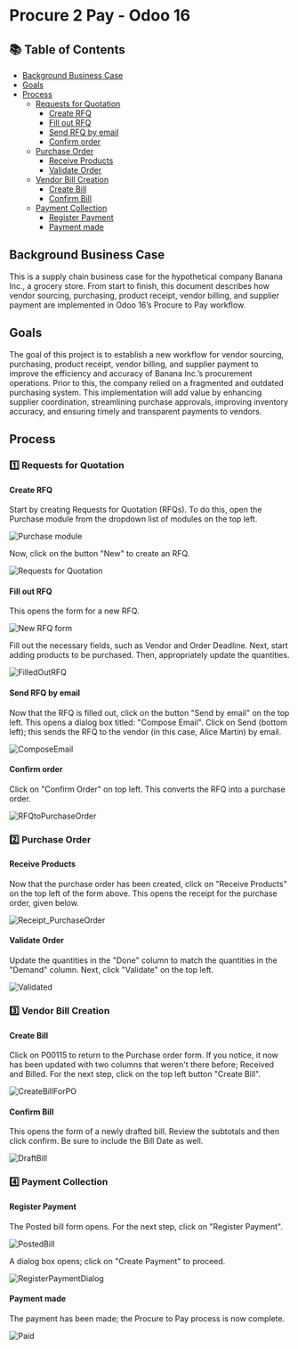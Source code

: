 # Procure 2 Pay - Odoo 16

## 📚 Table of Contents

- [Background Business Case](#background-business-case)
- [Goals](#goals)
- [Process](#process)
  - [Requests for Quotation](#1️⃣-Requests-for-Quotation)
    - [Create RFQ](#Create-RFQ)
    - [Fill out RFQ](#Fill-out-RFQ)
    - [Send RFQ by email](#Send-RFQ-by-email)
    - [Confirm order](#Confirm-order)
  - [Purchase Order](#2️⃣-Purchase-Order)
    - [Receive Products](#Receive-Products)
    - [Validate Order](#Validate-Order)
  - [Vendor Bill Creation](#3️⃣-Vendor-Bill-Creation)
    - [Create Bill](#Create-Bill)
    - [Confirm Bill](#Confirm-Bill)
  - [Payment Collection](#4️⃣-Payment-Collection)
    - [Register Payment](#Register-Payment)
    - [Payment made](#Payment-Made)

## Background Business Case

This is a supply chain business case for the hypothetical company Banana Inc., a grocery store. From start to finish, this document describes how vendor sourcing, purchasing, product receipt, vendor billing, and supplier payment are implemented in Odoo 16’s Procure to Pay workflow.

## Goals

The goal of this project is to establish a new workflow for vendor sourcing, purchasing, product receipt, vendor billing, and supplier payment to improve the efficiency and accuracy of Banana Inc.’s procurement operations. Prior to this, the company relied on a fragmented and outdated purchasing system. This implementation will add value by enhancing supplier coordination, streamlining purchase approvals, improving inventory accuracy, and ensuring timely and transparent payments to vendors.

## Process

### 1️⃣ Requests for Quotation

#### Create RFQ

Start by creating Requests for Quotation (RFQs).
To do this, open the Purchase module from the dropdown list of modules on the top left.

![Purchase module](./Screenshots/Purchase_module.png)

Now, click on the button "New" to create an RFQ.

![Requests for Quotation](./Screenshots/Requests_for_Quotation.png)

#### Fill out RFQ

This opens the form for a new RFQ.

![New RFQ form](./Screenshots/New_RFQ_form.png)

Fill out the necessary fields, such as Vendor and Order Deadline. Next, start adding products to be purchased. Then, appropriately update the quantities.

![FilledOutRFQ](./Screenshots/FilledOutRFQ.png)

#### Send RFQ by email

Now that the RFQ is filled out, click on the button "Send by email" on the top left. This opens a dialog box titled: "Compose Email". Click on Send (bottom left); this sends the RFQ to the vendor (in this case, Alice Martin) by email.

![ComposeEmail](./Screenshots/ComposeEmail.png)

#### Confirm order

Click on "Confirm Order" on top left. This converts the RFQ into a purchase order.

![RFQtoPurchaseOrder](Screenshots/RFQtoPurchaseOrder.png)

### 2️⃣ Purchase Order

#### Receive Products

Now that the purchase order has been created, click on "Receive Products" on the top left of the form above. This opens the receipt for the purchase order, given below.

![Receipt_PurchaseOrder](Screenshots/Receipt_PurchaseOrder.png)

#### Validate Order

Update the quantities in the "Done" column to match the quantities in the "Demand" column. Next, click "Validate" on the top left.

![Validated](./Screenshots/Validated.png)

### 3️⃣ Vendor Bill Creation

#### Create Bill

Click on P00115 to return to the Purchase order form. If you notice, it now has been updated with two columns that weren't there before; Received and Billed. For the next step, click on the top left button "Create Bill".

![CreateBillForPO](./Screenshots/CreateBillForPO.png)

#### Confirm Bill

This opens the form of a newly drafted bill. Review the subtotals and then click confirm. Be sure to include the Bill Date as well.

![DraftBill](./Screenshots/DraftBill.png)

### 4️⃣ Payment Collection

#### Register Payment

The Posted bill form opens. For the next step, click on "Register Payment".

![PostedBill](./Screenshots/PostedBill.png)

A dialog box opens; click on "Create Payment" to proceed.

![RegisterPaymentDialog](./Screenshots/RegisterPaymentDialog.png)

#### Payment made

The payment has been made; the Procure to Pay process is now complete.

![Paid](./Screenshots/Paid.png)
